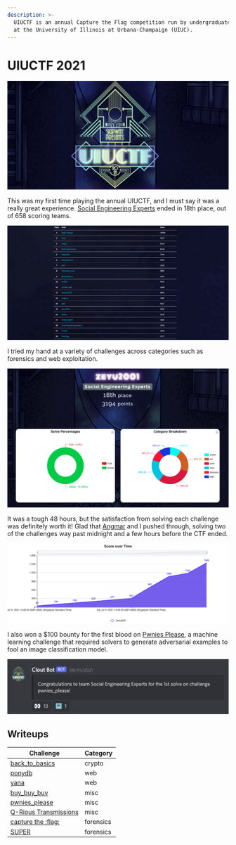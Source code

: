 ```yaml
---
description: >-
  UIUCTF is an annual Capture the Flag competition run by undergraduate students
  at the University of Illinois at Urbana-Champaign (UIUC).
---
```


# UIUCTF 2021

![](<../../.gitbook/assets/image (19).png>)

This was my first time playing the annual UIUCTF, and I must say it was a really great experience. [Social Engineering Experts](https://ctftime.org/team/154571) ended in 18th place, out of 658 scoring teams.

![](<../../.gitbook/assets/Screenshot 2021-08-03 at 11.30.14 AM.png>)

I tried my hand at a variety of challenges across categories such as forensics and web exploitation.

![](<../../.gitbook/assets/Screenshot 2021-08-03 at 11.46.09 AM.png>)

It was a tough 48 hours, but the satisfaction from solving each challenge was definitely worth it! Glad that [Angmar](https://angmar2722.github.io/CTFwriteups/2021/uiuctf2021/) and I pushed through, solving two of the challenges way past midnight and a few hours before the CTF ended.



![](<../../.gitbook/assets/Score over Time.png>)

I also won a $100 bounty for the first blood on [Pwnies Please](pwnies_please.md), a machine learning challenge that required solvers to generate adversarial examples to fool an image classification model.

![](<../../.gitbook/assets/Screenshot 2021-08-03 at 12.10.01 PM.png>)

## Writeups

| Challenge                                         | Category  |
| ------------------------------------------------- | --------- |
| [back_to_basics](back_to_basics.md)               | crypto    |
| [ponydb](ponydb.md)                               | web       |
| [yana](yana.md)                                   | web       |
| [buy_buy_buy](buy_buy_buy.md)                     | misc      |
| [pwnies_please](pwnies_please.md)                 | misc      |
| [Q-Rious Transmissions](q-rious-transmissions.md) | misc      |
| [capture the :flag:](capture-the-flag.md)         | forensics |
| [SUPER](super.md)                                 | forensics |
